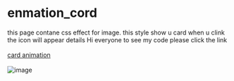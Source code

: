 # enmation_cord
<pr>

this page contane css effect for image.
this style show u card when u clink the icon will appear details 
Hi everyone to see my code please click the link <br>
<br />
<a href="https://codepen.io/ZainabNadeem/pen/wvRemQX"> card animation </a>
</pr> <br ><br> 
![image](https://github.com/ZainabNadeem/enmation_cord/assets/53113955/a937a3c2-89d2-484c-ad66-876fa1f9729a)
